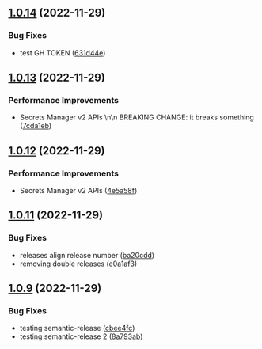 ## [1.0.14](https://github.com/ydekel6/secrets-manager-python-sdk/compare/v1.0.13...v1.0.14) (2022-11-29)


### Bug Fixes

* test GH TOKEN ([631d44e](https://github.com/ydekel6/secrets-manager-python-sdk/commit/631d44e639b9b6f26c0c6e3c2bf18b931704bae5))

## [1.0.13](https://github.com/ydekel6/secrets-manager-python-sdk/compare/v1.0.12...v1.0.13) (2022-11-29)


### Performance Improvements

* Secrets Manager v2 APIs \n\n BREAKING CHANGE: it breaks something ([7cda1eb](https://github.com/ydekel6/secrets-manager-python-sdk/commit/7cda1ebc42d5a3ef0eed45b165a801a9861f2718))

## [1.0.12](https://github.com/ydekel6/secrets-manager-python-sdk/compare/v1.0.11...v1.0.12) (2022-11-29)


### Performance Improvements

* Secrets Manager v2 APIs ([4e5a58f](https://github.com/ydekel6/secrets-manager-python-sdk/commit/4e5a58fdf044ffa8f37ff289b85679b60d36a2d2))

## [1.0.11](https://github.com/ydekel6/secrets-manager-python-sdk/compare/v1.0.10...v1.0.11) (2022-11-29)


### Bug Fixes

* releases align release number ([ba20cdd](https://github.com/ydekel6/secrets-manager-python-sdk/commit/ba20cdd608baca02e891acb0cf3fe4774cb03e6d))
* removing double releases ([e0a1af3](https://github.com/ydekel6/secrets-manager-python-sdk/commit/e0a1af3596fcc4121f3832919dae082d97c3d3de))

## [1.0.9](https://github.com/ydekel6/secrets-manager-python-sdk/compare/v1.0.8...v1.0.9) (2022-11-29)


### Bug Fixes

* testing semantic-release ([cbee4fc](https://github.com/ydekel6/secrets-manager-python-sdk/commit/cbee4fc484410eeadd08012b9fa3199bfce436e6))
* testing semantic-release 2 ([8a793ab](https://github.com/ydekel6/secrets-manager-python-sdk/commit/8a793abd7d08dd7019d805bf1b958197accd1d19))
